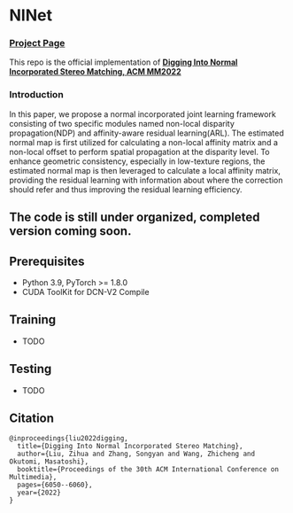 # NINet
### [Project Page](http://www.ok.sc.e.titech.ac.jp/res/DeepSM/acmmm22.html)
This repo is the official implementation of **[Digging Into Normal Incorporated Stereo Matching, ACM MM2022](https://dl.acm.org/doi/abs/10.1145/3503161.3548312)**

### Introduction
In this paper, we propose a normal incorporated joint learning framework consisting of two specific modules named non-local disparity propagation(NDP) and affinity-aware residual learning(ARL). The estimated normal map is first utilized for calculating a non-local affinity matrix and a non-local offset to perform spatial propagation at the disparity level. To enhance geometric consistency, especially in low-texture regions, the estimated normal map is then leveraged to calculate a local affinity matrix, providing the residual learning with information about where the correction should refer and thus improving the residual learning efficiency.

## The code is still under organized, completed version coming soon.
## Prerequisites
- Python 3.9, PyTorch >= 1.8.0
- CUDA ToolKit for DCN-V2 Compile

## Training
- TODO


## Testing
 - TODO
## Citation

```
@inproceedings{liu2022digging,
  title={Digging Into Normal Incorporated Stereo Matching},
  author={Liu, Zihua and Zhang, Songyan and Wang, Zhicheng and Okutomi, Masatoshi},
  booktitle={Proceedings of the 30th ACM International Conference on Multimedia},
  pages={6050--6060},
  year={2022}
}
```

